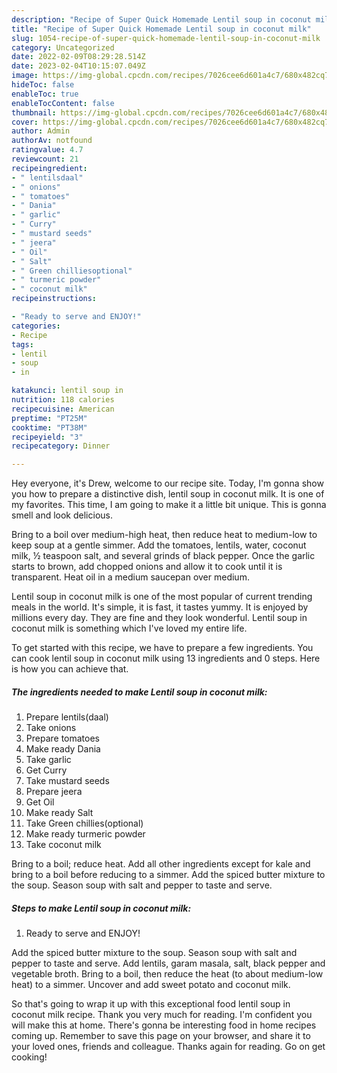 ```yaml
---
description: "Recipe of Super Quick Homemade Lentil soup in coconut milk"
title: "Recipe of Super Quick Homemade Lentil soup in coconut milk"
slug: 1054-recipe-of-super-quick-homemade-lentil-soup-in-coconut-milk
category: Uncategorized
date: 2022-02-09T08:29:28.514Z
date: 2023-02-04T10:15:07.049Z
image: https://img-global.cpcdn.com/recipes/7026cee6d601a4c7/680x482cq70/lentil-soup-in-coconut-milk-recipe-main-photo.jpg
hideToc: false
enableToc: true
enableTocContent: false
thumbnail: https://img-global.cpcdn.com/recipes/7026cee6d601a4c7/680x482cq70/lentil-soup-in-coconut-milk-recipe-main-photo.jpg
cover: https://img-global.cpcdn.com/recipes/7026cee6d601a4c7/680x482cq70/lentil-soup-in-coconut-milk-recipe-main-photo.jpg
author: Admin
authorAv: notfound
ratingvalue: 4.7
reviewcount: 21
recipeingredient:
- " lentilsdaal"
- " onions"
- " tomatoes"
- " Dania"
- " garlic"
- " Curry"
- " mustard seeds"
- " jeera"
- " Oil"
- " Salt"
- " Green chilliesoptional"
- " turmeric powder"
- " coconut milk"
recipeinstructions:

- "Ready to serve and ENJOY!"
categories:
- Recipe
tags:
- lentil
- soup
- in

katakunci: lentil soup in 
nutrition: 118 calories
recipecuisine: American
preptime: "PT25M"
cooktime: "PT38M"
recipeyield: "3"
recipecategory: Dinner

---
```



Hey everyone, it's Drew, welcome to our recipe site. Today, I'm gonna show you how to prepare a distinctive dish, lentil soup in coconut milk. It is one of my favorites. This time, I am going to make it a little bit unique. This is gonna smell and look delicious.

Bring to a boil over medium-high heat, then reduce heat to medium-low to keep soup at a gentle simmer. Add the tomatoes, lentils, water, coconut milk, ½ teaspoon salt, and several grinds of black pepper. Once the garlic starts to brown, add chopped onions and allow it to cook until it is transparent. Heat oil in a medium saucepan over medium.

Lentil soup in coconut milk is one of the most popular of current trending meals in the world. It's simple, it is fast, it tastes yummy. It is enjoyed by millions every day. They are fine and they look wonderful. Lentil soup in coconut milk is something which I've loved my entire life.


To get started with this recipe, we have to prepare a few ingredients. You can cook lentil soup in coconut milk using 13 ingredients and 0 steps. Here is how you can achieve that.

<!--inarticleads1-->

##### The ingredients needed to make Lentil soup in coconut milk:

1. Prepare  lentils(daal)
1. Take  onions
1. Prepare  tomatoes
1. Make ready  Dania
1. Take  garlic
1. Get  Curry
1. Take  mustard seeds
1. Prepare  jeera
1. Get  Oil
1. Make ready  Salt
1. Take  Green chillies(optional)
1. Make ready  turmeric powder
1. Take  coconut milk


Bring to a boil; reduce heat. Add all other ingredients except for kale and bring to a boil before reducing to a simmer. Add the spiced butter mixture to the soup. Season soup with salt and pepper to taste and serve. 

<!--inarticleads2-->

##### Steps to make Lentil soup in coconut milk:


1. Ready to serve and ENJOY!

Add the spiced butter mixture to the soup. Season soup with salt and pepper to taste and serve. Add lentils, garam masala, salt, black pepper and vegetable broth. Bring to a boil, then reduce the heat (to about medium-low heat) to a simmer. Uncover and add sweet potato and coconut milk. 

So that's going to wrap it up with this exceptional food lentil soup in coconut milk recipe. Thank you very much for reading. I'm confident you will make this at home. There's gonna be interesting food in home recipes coming up. Remember to save this page on your browser, and share it to your loved ones, friends and colleague. Thanks again for reading. Go on get cooking!
